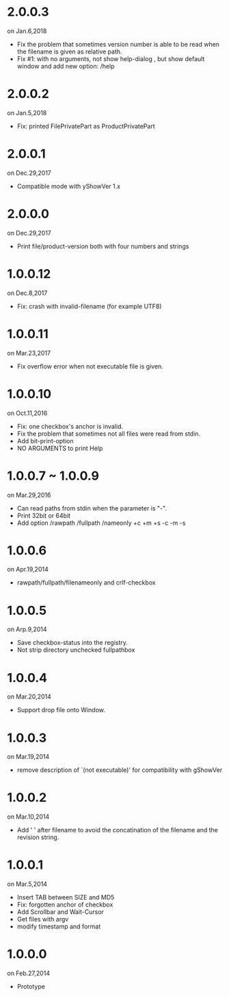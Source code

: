 2.0.0.3
=======
on Jan.6,2018

* Fix the problem that sometimes version number is able to be read when the filename is given as relative path.
* Fix #1: with no arguments, not show help-dialog , but show default window and add new option: /help

2.0.0.2
=======
on Jan.5,2018

* Fix: printed FilePrivatePart as ProductPrivatePart

2.0.0.1
=======
on Dec.29,2017

* Compatible mode with yShowVer 1.x

2.0.0.0
=======
on Dec.29,2017

* Print file/product-version both with four numbers and strings

1.0.0.12
========
on Dec.8,2017

* Fix: crash with invalid-filename (for example UTF8)

1.0.0.11
========
on Mar.23,2017

* Fix overflow error when not executable file is given.

1.0.0.10
========
on Oct.11,2016

* Fix: one checkbox's anchor is invalid.
* Fix the problem that sometimes not all files were read from stdin.
* Add bit-print-option
* NO ARGUMENTS to print Help

1.0.0.7 ~ 1.0.0.9
=======
on Mar.29,2016

* Can read paths from stdin when the parameter is "-".
* Print 32bit or 64bit 
* Add option /rawpath /fullpath /nameonly +c +m +s -c -m -s

1.0.0.6
=======
on Apr.19,2014

* rawpath/fullpath/filenameonly and crlf-checkbox

1.0.0.5
=======
on Arp.9,2014

* Save checkbox-status into the registry.
* Not strip directory unchecked fullpathbox

1.0.0.4
=======
on Mar.20,2014

* Support drop file onto Window.

1.0.0.3
=======
on Mar.19,2014

* remove description of `(not executable)' for compatibility with gShowVer

1.0.0.2
=======
on Mar.10,2014

* Add ' ' after filename to avoid the concatination of the filename and the revision string.

1.0.0.1
=======
on Mar.5,2014

* Insert TAB between SIZE and MD5
* Fix: forgotten anchor of checkbox
* Add Scrollbar and Wait-Cursor
* Get files with argv
* modify timestamp and format

1.0.0.0
=======
on Feb.27,2014

* Prototype

